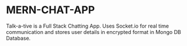 # MERN-CHAT-APP
Talk-a-tive is a Full Stack Chatting App. Uses Socket.io for real time communication and stores user details in encrypted format in Mongo DB Database.
